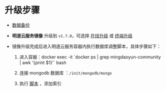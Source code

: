 # 升级步骤

- [数据备份](https://github.com/mingdaocom/private-deployment/wiki/%E5%8D%95%E6%9C%BA%E6%A8%A1%E5%BC%8F%E6%95%B0%E6%8D%AE%E5%A4%87%E4%BB%BD%E4%B8%8E%E8%BF%98%E5%8E%9F)

- **明道云服务镜像** 升级到 `v1.7.0`，可选择 [在线升级](https://github.com/mingdaocom/private-deployment/wiki/%E7%89%88%E6%9C%AC%E5%8D%87%E7%BA%A7#%E5%9C%A8%E7%BA%BF%E5%8D%87%E7%BA%A7) 或 [终端升级](https://github.com/mingdaocom/private-deployment/wiki/%E7%89%88%E6%9C%AC%E5%8D%87%E7%BA%A7#%E7%BB%88%E7%AB%AF%E5%8D%87%E7%BA%A7)

- 镜像升级完成后进入明道云服务容器内执行数据库调整脚本，具体步骤如下：
  
  1. 进入容器：docker exec -it  \`docker ps | grep mingdaoyun-community | awk '{print $1}'\` bash

  2. 连接 mongodb 数据库 ：`/init/mongodb/mongo` 

  3. 执行 [脚本](https://github.com/mingdaocom/private-deployment/tree/master/docs/upgrade/1.7.0/db/mongodb/DDL.sql) ，添加索引